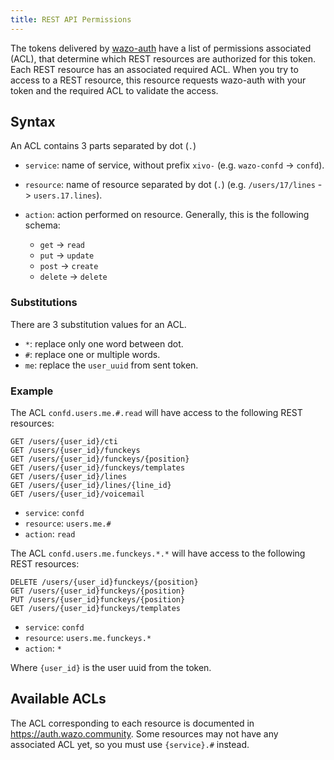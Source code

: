 ```yaml
---
title: REST API Permissions
---
```


The tokens delivered by [wazo-auth](/uc-doc/system/wazo-auth/introduction/) have a list of
permissions associated (ACL), that determine which REST resources are authorized for this token.
Each REST resource has an associated required ACL. When you try to access to a REST resource, this
resource requests wazo-auth with your token and the required ACL to validate the access.

## Syntax

An ACL contains 3 parts separated by dot (`.`)

- `service`: name of service, without prefix `xivo-` (e.g. `wazo-confd` -> `confd`).
- `resource`: name of resource separated by dot (`.`) (e.g. `/users/17/lines` -> `users.17.lines`).
- `action`: action performed on resource. Generally, this is the following schema:

  - `get` -> `read`
  - `put` -> `update`
  - `post` -> `create`
  - `delete` -> `delete`

### Substitutions

There are 3 substitution values for an ACL.

- `*`: replace only one word between dot.
- `#`: replace one or multiple words.
- `me`: replace the `user_uuid` from sent token.

### Example

The ACL `confd.users.me.#.read` will have access to the following REST resources:

```
GET /users/{user_id}/cti
GET /users/{user_id}/funckeys
GET /users/{user_id}/funckeys/{position}
GET /users/{user_id}/funckeys/templates
GET /users/{user_id}/lines
GET /users/{user_id}/lines/{line_id}
GET /users/{user_id}/voicemail
```

- `service`: `confd`
- `resource`: `users.me.#`
- `action`: `read`

The ACL `confd.users.me.funckeys.*.*` will have access to the following REST resources:

```
DELETE /users/{user_id}funckeys/{position}
GET /users/{user_id}funckeys/{position}
PUT /users/{user_id}funckeys/{position}
GET /users/{user_id}funckeys/templates
```

- `service`: `confd`
- `resource`: `users.me.funckeys.*`
- `action`: `*`

Where `{user_id}` is the user uuid from the token.

## Available ACLs

The ACL corresponding to each resource is documented in <https://auth.wazo.community>. Some
resources may not have any associated ACL yet, so you must use `{service}.#` instead.
